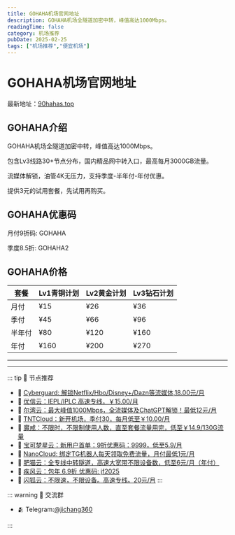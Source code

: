 ```yaml
---
title: GOHAHA机场官网地址
description: GOHAHA机场全隧道加密中转，峰值高达1000Mbps。
readingTime: false
category: 机场推荐
pubDate: 2025-02-25
tags: ["机场推荐","便宜机场"]
---
```


# GOHAHA机场官网地址

最新地址：[90hahas.top](https://a.suola.link/youxinyun)

## GOHAHA介绍

GOHAHA机场全隧道加密中转，峰值高达1000Mbps。

包含Lv3线路30+节点分布，国内精品网中转入口，最高每月3000GB流量。

流媒体解锁，油管4K无压力，支持季度-半年付-年付优惠。

提供3元的试用套餐，先试用再购买。

## GOHAHA优惠码

月付9折码: GOHAHA

季度8.5折: GOHAHA2

## GOHAHA价格

|套餐|Lv1青铜计划|Lv2黄金计划|Lv3钻石计划|
|----|----|----|----|
|月付|¥15|¥26|¥36|
|季付|¥45|¥66|¥96|
|半年付|¥80|¥120|¥160|
|年付|¥160|¥200|¥270|

---------
---------

::: tip 🎉 节点推荐
- 🚀 [Cyberguard: 解锁Netflix/Hbo/Disney+/Dazn等流媒体,18.00元/月](https://www.cyberguard.best/#/register?code=XsreC0T5)<br>
- 🚀 [优信云：IEPL/IPLC 高速专线，￥15.00/月](https://www.优信云.com/#/register?code=JRtE5uIV)<br>
- 🚀 [尔湾云：最大峰值1000Mbps，全流媒体及ChatGPT解锁！最低12元/月](https://erwan6.net/auth/register?code=BoObCd)<br>
- 🚀 [TNTCloud：新开机场，季付30，每月低至￥10.00/月](https://haibing822.tntvipaff.cc/#/register?code=GtjJVgml)<br>
- 🚀 [魔戒：不限时，不限制使用人数，直至套餐流量用完，低至￥14.9/130G流量](https://mojie.app/#/register?code=sSdtPtLo)<br>
- 🚀 [宝可梦星云：新用户首单：9折优惠码：9999，低至5.9/月 ](https://love.521pokemon.com/register?code=56ERkkxp)<br>
- 🚀 [NanoCloud: 绑定TG机器人每天领取免费流量，月付最低1元/月](https://edu.uodoo.bid/auth/register?code=JMiOQDHf)<br>
- 🚀 [肥猫云：全专线中转隧道，高速大宽带不限设备数，低至6元/月（年付）](https://fchb1188.fcvipaff.cc/register?aff=X1vZd2wf)<br>
- 🚀 [疾风云：包年 6.9折 优惠码: jf2025](https://homes.tr25.cn?code=ReCm)<br>
- 🚀 [闪狐云：不限速，不限设备。高速专线。20元/月](https://inv02.ffaff.cc/register?aff=WQApz2pv)
:::

::: warning  💬 交流群

- 🫂 Telegram:[@jichang360](https://t.me/jichang360)

:::

